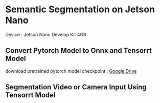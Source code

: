 # Semantic Segmentation on Jetson Nano
Device : Jetson Nano Develop Kit 4GB

## Convert Pytorch Model to Onnx and Tensorrt Model
download pretrained pytorch model checkpoint : [Google Drive](https://drive.google.com/drive/folders/1xG5QCrPuSSFUFPGfVhr7qE5OkVlJii3u)
## Segmentation Video or Camera Input Using Tensorrt Model

